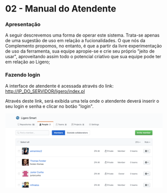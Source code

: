 # 02 - Manual do Atendente 

### Apresentação

A seguir descrevemos uma forma de operar este sistema. Trata-se apenas de uma sugestão de uso em relação a fucionalidades. O que nós da Complemento propomos, no entanto, é que a partir da livre experimentação de uso da ferramenta, sua equipe apropie-se e crie seu próprio "jeito de usar", aproveitando assim todo o potencial criativo que sua equipe pode ter em relação ao Ligero;

### Fazendo login

A interface de atendente é acessada através do link:    [http://IP_DO_SERVIDOR/ligero/index.pl](http://IP_DO_SERVIDOR/ligero/index.pl)

Através deste link, será exibida uma tela onde o atendente deverá inserir o seu login e senha e clicar no botão "login".

![Screenshot](img/img1.png)